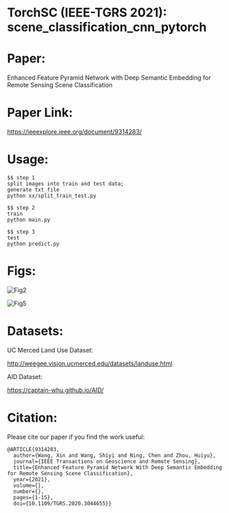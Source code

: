 
# TorchSC (IEEE-TGRS 2021): scene_classification_cnn_pytorch 

# Paper:

Enhanced Feature Pyramid Network with Deep Semantic Embedding for Remote Sensing Scene Classification

# Paper Link: 

https://ieeexplore.ieee.org/document/9314283/ 

# Usage:
```
$$ step 1
split images into train and test data;
generate txt file
python xx/split_train_test.py

$$ step 2 
train
python main.py

$$ step 3 
test
python predict.py

```

# Figs:
![Fig2](https://user-images.githubusercontent.com/85103981/120282868-293f8b00-c2ed-11eb-9b1a-6d3eb1510ce1.jpg)

![Fig5](https://user-images.githubusercontent.com/85103981/120283035-555b0c00-c2ed-11eb-9384-3d5f530834c6.jpg)


# Datasets:
UC Merced Land Use Dataset:

http://weegee.vision.ucmerced.edu/datasets/landuse.html

AID Dataset:

https://captain-whu.github.io/AID/


# Citation:
Please cite our paper if you find the work useful:
```
@ARTICLE{9314283,
  author={Wang, Xin and Wang, Shiyi and Ning, Chen and Zhou, Huiyu},
  journal={IEEE Transactions on Geoscience and Remote Sensing}, 
  title={Enhanced Feature Pyramid Network With Deep Semantic Embedding for Remote Sensing Scene Classification}, 
  year={2021},
  volume={},
  number={},
  pages={1-15},
  doi={10.1109/TGRS.2020.3044655}}
 ```
